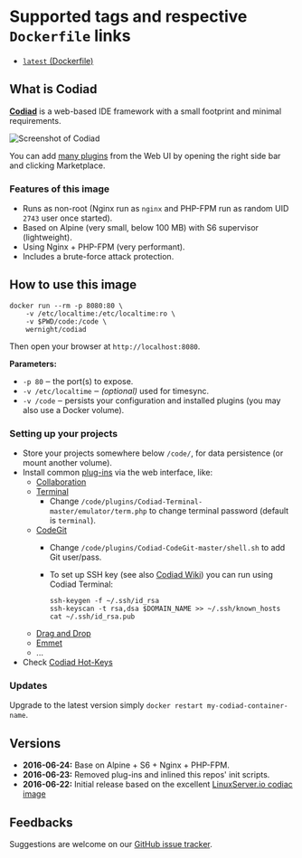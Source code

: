 # Supported tags and respective `Dockerfile` links

  * [`latest` (Dockerfile)](https://github.com/wernight/docker-codiad/blob/master/Dockerfile)


## What is Codiad

[**Codiad**](http://codiad.com/) is a web-based IDE framework with a small footprint and minimal requirements.

![Screenshot of Codiad](https://github.com/wernight/docker-codiad/raw/master/docs/screenshot.png)

You can add [many plugins](http://market.codiad.com/) from the Web UI by opening the right side bar and clicking Marketplace.


### Features of this image

  * Runs as non-root (Nginx run as `nginx` and PHP-FPM run as random UID `2743` user once started).
  * Based on Alpine (very small, below 100 MB) with S6 supervisor (lightweight).
  * Using Nginx + PHP-FPM (very performant).
  * Includes a brute-force attack protection.



## How to use this image

    docker run --rm -p 8080:80 \
        -v /etc/localtime:/etc/localtime:ro \
        -v $PWD/code:/code \
        wernight/codiad

Then open your browser at `http://localhost:8080`.

**Parameters:**

  * `-p 80` ‒ the port(s) to expose.
  * `-v /etc/localtime` ‒ *(optional)* used for timesync.
  * `-v /code` ‒ persists your configuration and installed plugins (you may also use a Docker volume).


### Setting up your projects

  * Store your projects somewhere below `/code/`, for data persistence (or mount another volume).
  * Install common [plug-ins](http://market.codiad.com/) via the web interface, like:
      * [Collaboration](https://github.com/Codiad/Codiad-Collaborative)
      * [Terminal](https://github.com/Fluidbyte/Codiad-Terminal) 
          * Change `/code/plugins/Codiad-Terminal-master/emulator/term.php` to change terminal password (default is `terminal`).
      * [CodeGit](https://github.com/Andr3as/Codiad-CodeGit)
          * Change `/code/plugins/Codiad-CodeGit-master/shell.sh` to add Git user/pass.
          * To set up SSH key (see also [Codiad Wiki](https://github.com/Andr3as/Codiad-CodeGit/wiki)) you can run using Codiad Terminal:

                ssh-keygen -f ~/.ssh/id_rsa
                ssh-keyscan -t rsa,dsa $DOMAIN_NAME >> ~/.ssh/known_hosts
                cat ~/.ssh/id_rsa.pub
      * [Drag and Drop](https://github.com/Andr3as/Codiad-DragDrop)
      * [Emmet](https://github.com/Andr3as/Codiad-Emmet)
      * ...
   * Check [Codiad Hot-Keys](https://github.com/Codiad/Codiad/wiki/Hot-Keys)


### Updates

Upgrade to the latest version simply `docker restart my-codiad-container-name`.


## Versions

  * **2016-06-24:** Base on Alpine + S6 + Nginx + PHP-FPM.
  * **2016-06-23:** Removed plug-ins and inlined this repos' init scripts.
  * **2016-06-22:** Initial release based on the excellent [LinuxServer.io codiac image](https://github.com/linuxserver/docker-codiad)


## Feedbacks

Suggestions are welcome on our [GitHub issue tracker](https://github.com/wernight/docker-codiad/issues).
